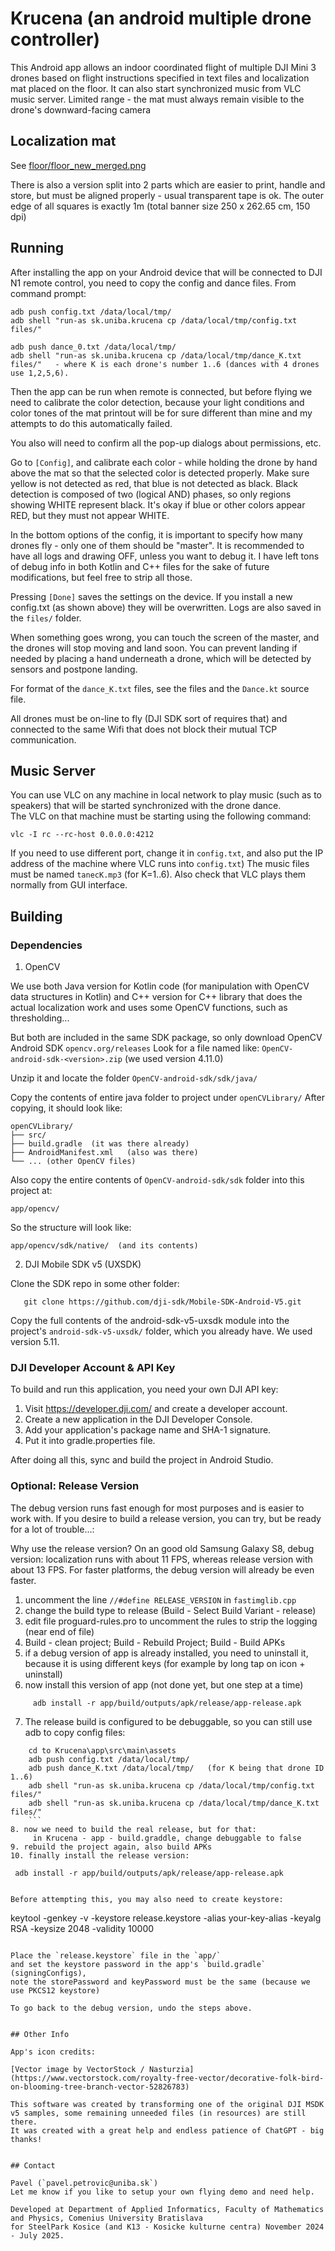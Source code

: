 # Krucena (an android multiple drone controller)

This Android app allows an indoor coordinated flight of multiple DJI Mini 3 drones based 
on flight instructions specified in text files and localization mat placed on the floor.
It can also start synchronized music from VLC music server.
Limited range - the mat must always remain visible to the drone's downward-facing camera

## Localization mat

See [floor/floor_new_merged.png](https://kempelen.dai.fmph.uniba.sk/files/floor/)

There is also a version split into 2 parts which are easier to print, handle and store, 
but must be aligned properly - usual transparent tape is ok.
The outer edge of all squares is exactly 1m (total banner size 250 x 262.65 cm, 150 dpi)


## Running

After installing the app on your Android device that will be connected to DJI N1 remote 
control, you need to copy the config and dance files. From command prompt:

```
adb push config.txt /data/local/tmp/
adb shell "run-as sk.uniba.krucena cp /data/local/tmp/config.txt files/"

adb push dance_0.txt /data/local/tmp/
adb shell "run-as sk.uniba.krucena cp /data/local/tmp/dance_K.txt files/"   - where K is each drone's number 1..6 (dances with 4 drones use 1,2,5,6).
```

Then the app can be run when remote is connected, but before flying we need to calibrate 
the color detection, because your light conditions and color tones of the mat printout 
will be for sure different than mine and my attempts to do this automatically failed.

You also will need to confirm all the pop-up dialogs about permissions, etc.

Go to `[Config]`, and calibrate each color - while holding the drone by hand above the 
mat so that the selected color is detected properly.
Make sure yellow is not detected as red, that blue is not detected as black. Black 
detection is composed of two (logical AND) phases, so 
only regions showing WHITE represent black. It's okay if blue or other colors appear RED, 
but they must not appear WHITE. 

In the bottom options of the config, it is important to specify how many drones fly - only 
one of them should be "master". It is recommended to have all logs and drawing OFF, 
unless you want to debug it. I have left tons of debug info in both Kotlin and C++ files 
for the sake of future modifications, but feel free to strip all those. 

Pressing `[Done]` saves the settings on the device. If you install a new config.txt 
(as shown above) they will be overwritten. Logs are also saved in the `files/` folder.

When something goes wrong, you can touch the screen of the master, and the drones will 
stop moving and land soon. You can prevent landing if needed by placing a hand underneath 
a drone, which will be detected by sensors and postpone landing.

For format of the `dance_K.txt` files, see the files and the `Dance.kt` source file.

All drones must be on-line to fly (DJI SDK sort of requires that) and connected to 
the same Wifi that does not block their mutual TCP communication.


## Music Server

You can use VLC on any machine in local network to play music (such as to speakers) 
that will be started synchronized with the drone dance.  
The VLC on that machine must be starting using the following command:

```
vlc -I rc --rc-host 0.0.0.0:4212
```

If you need to use different port, change it in `config.txt`, and also put the IP address of the 
machine where VLC runs into `config.txt`)
The music files must be named `tanecK.mp3`  (for K=1..6). 
Also check that VLC plays them normally from GUI interface.



## Building

### Dependencies

1. OpenCV

We use both Java version for Kotlin code (for manipulation with OpenCV data structures in Kotlin)
and C++ version for C++ library that does the actual localization work and uses some OpenCV functions, 
such as thresholding...

But both are included in the same SDK package, so only download OpenCV Android SDK  `opencv.org/releases`
Look for a file named like: `OpenCV-android-sdk-<version>.zip`  (we used version 4.11.0)

Unzip it and locate the folder `OpenCV-android-sdk/sdk/java/`

Copy the contents of entire java folder to project under   `openCVLibrary/`
After copying, it should look like:

```
openCVLibrary/
├── src/
├── build.gradle  (it was there already)
├── AndroidManifest.xml   (also was there)
└── ... (other OpenCV files)
```

Also copy the entire contents of `OpenCV-android-sdk/sdk`  folder into this project at:

```
app/opencv/
```

So the structure will look like:

```
app/opencv/sdk/native/  (and its contents)
```

2. DJI Mobile SDK v5  (UXSDK)

Clone the SDK repo in some other folder:

```
   git clone https://github.com/dji-sdk/Mobile-SDK-Android-V5.git
```

Copy the full contents of the android-sdk-v5-uxsdk module into the project's `android-sdk-v5-uxsdk/` folder, 
which you already have. We used version 5.11.


### DJI Developer Account & API Key

To build and run this application, you need your own DJI API key:

1. Visit https://developer.dji.com/ and create a developer account.
2. Create a new application in the DJI Developer Console.
3. Add your application's package name and SHA-1 signature.
4. Put it into gradle.properties file.

After doing all this, sync and build the project in Android Studio.


### Optional: Release Version

The debug version runs fast enough for most purposes and is easier to work with.
If you desire to build a release version, you can try, but be ready for a lot of trouble...:

Why use the release version?
On an good old Samsung Galaxy S8, debug version:  localization runs with about 11 FPS, 
whereas release version with about 13 FPS. For faster platforms, the debug version
will already be even faster.

1. uncomment the line `//#define RELEASE_VERSION` in `fastimglib.cpp`
2. change the build type to release (Build - Select Build Variant - release)
3. edit file proguard-rules.pro to uncomment the rules to strip the logging (near end of file)
4. Build - clean project; Build - Rebuild Project; Build - Build APKs
5. if a debug version of app is already installed, you need to uninstall it, because
   it is using different keys (for example by long tap on icon + uninstall)
6. now install this version of app (not done yet, but one step at a time)
```
     adb install -r app/build/outputs/apk/release/app-release.apk
```
7. The release build is configured to be debuggable, so you can still use adb to copy config files:
```
    cd to Krucena\app\src\main\assets
    adb push config.txt /data/local/tmp/
    adb push dance_K.txt /data/local/tmp/   (for K being that drone ID 1..6)
    adb shell "run-as sk.uniba.krucena cp /data/local/tmp/config.txt files/"
    adb shell "run-as sk.uniba.krucena cp /data/local/tmp/dance_K.txt files/"
	```
8. now we need to build the real release, but for that:
     in Krucena - app - build.graddle, change debuggable to false
9. rebuild the project again, also build APKs
10. finally install the release version:
```
     adb install -r app/build/outputs/apk/release/app-release.apk
```

Before attempting this, you may also need to create keystore:

```
 keytool -genkey -v -keystore release.keystore -alias your-key-alias -keyalg RSA -keysize 2048 -validity 10000
```

Place the `release.keystore` file in the `app/`
and set the keystore password in the app's `build.gradle` (signingConfigs),
note the storePassword and keyPassword must be the same (because we use PKCS12 keystore)

To go back to the debug version, undo the steps above.


## Other Info

App's icon credits:

[Vector image by VectorStock / Nasturzia](https://www.vectorstock.com/royalty-free-vector/decorative-folk-bird-on-blooming-tree-branch-vector-52826783)

This software was created by transforming one of the original DJI MSDK v5 samples, some remaining unneeded files (in resources) are still there.
It was created with a great help and endless patience of ChatGPT - big thanks!


## Contact

Pavel (`pavel.petrovic@uniba.sk`)
Let me know if you like to setup your own flying demo and need help. 

Developed at Department of Applied Informatics, Faculty of Mathematics and Physics, Comenius University Bratislava
for SteelPark Kosice (and K13 - Kosicke kulturne centra) November 2024 - July 2025.
